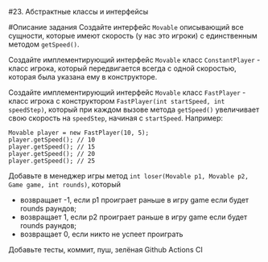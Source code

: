 #23. Абстрактные классы и интерфейсы

#Описание задания
Создайте интерфейс `Movable` описывающий все сущности, которые имеют скорость (у нас это игроки) с единственным методом `getSpeed()`.

Создайте имплементирующий интерфейс `Movable` класс `ConstantPlayer` - класс игрока, который передвигается всегда с одной скоростью, которая была указана ему в конструкторе.

Создайте имплементирующий интерфейс `Movable` класс `FastPlayer` - класс игрока с конструктором `FastPlayer(int startSpeed, int speedStep)`, который при каждом вызове метода `getSpeed()` увеличивает свою скорость на `speedStep`, начиная с `startSpeed`. Например:
```
Movable player = new FastPlayer(10, 5);
player.getSpeed(); // 10
player.getSpeed(); // 15
player.getSpeed(); // 20
player.getSpeed(); // 25
```

Добавьте в менеджер игры метод `int loser(Movable p1, Movable p2, Game game, int rounds)`, который
* возвращает -1, если p1 проиграет раньше в игру game если будет rounds раундов;
* возвращает 1, если p2 проиграет раньше в игру game если будет rounds раундов;
* возвращает 0, если никто не успеет проиграть

Добавьте тесты, коммит, пуш, зелёная Github Actions CI